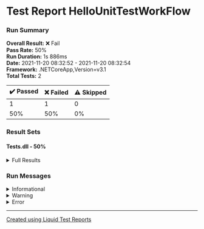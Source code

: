 ﻿
# Test Report HelloUnitTestWorkFlow
### Run Summary

<p>
<strong>Overall Result:</strong> ❌ Fail <br />
<strong>Pass Rate:</strong> 50% <br />
<strong>Run Duration:</strong> 1s 886ms <br />
<strong>Date:</strong> 2021-11-20 08:32:52 - 2021-11-20 08:32:54 <br />
<strong>Framework:</strong> .NETCoreApp,Version=v3.1 <br />
<strong>Total Tests:</strong> 2 <br />
</p>

<table>
<thead>
<tr>
<th>✔️ Passed</th>
<th>❌ Failed</th>
<th>⚠️ Skipped</th>
</tr>
</thead>
<tbody>
<tr>
<td>1</td>
<td>1</td>
<td>0</td>
</tr>
<tr>
<td>50%</td>
<td>50%</td>
<td>0%</td>
</tr>
</tbody>
</table>

### Result Sets
#### Tests.dll - 50%
<details>
<summary>Full Results</summary>
<table>
<thead>
<tr>
<th>Result</th>
<th>Test</th>
<th>Duration</th>
</tr>
</thead>
<tr>
<td> ✔️ Passed </td>
<td>Tests.UnitTestMathHelper.TestSummation</td>
<td>4ms</td>
</tr>
<tr>
<td> ❌ Failed </td>
<td>Tests.UnitTestMathHelper.TestSubtraction<blockquote><details>
<summary>Error</summary>
<strong>Message:</strong>
<pre><code>Assert.Equal() Failure
Expected: 3
Actual:   70</code></pre>
<strong>Stack Trace:</strong>
<pre><code>   at Tests.UnitTestMathHelper.TestSubtraction() in /home/runner/work/playground-csharp-xunit-github-action/playground-csharp-xunit-github-action/HelloUnitTestWorkFlow/Tests/UnitTestMathHelper.cs:line 19</code></pre>
</details></blockquote>
</td>
<td>2ms</td>
</tr>
</tbody>
</table>
</details>

### Run Messages
<details>
<summary>Informational</summary>
<pre><code>
[xUnit.net 00:00:00.00] xUnit.net VSTest Adapter v2.4.3+1b45f5407b (64-bit .NET Core 3.1.1)
[xUnit.net 00:00:00.36]   Discovering: Tests
[xUnit.net 00:00:00.40]   Discovered:  Tests
[xUnit.net 00:00:00.41]   Starting:    Tests
[xUnit.net 00:00:00.49]       Assert.Equal() Failure
[xUnit.net 00:00:00.49]       Expected: 3
[xUnit.net 00:00:00.49]       Actual:   70
[xUnit.net 00:00:00.49]       Stack Trace:
[xUnit.net 00:00:00.50]         /home/runner/work/playground-csharp-xunit-github-action/playground-csharp-xunit-github-action/HelloUnitTestWorkFlow/Tests/UnitTestMathHelper.cs(19,0): at Tests.UnitTestMathHelper.TestSubtraction()
[xUnit.net 00:00:00.50]   Finished:    Tests
</code></pre>
</details>

<details>
<summary>Warning</summary>
<pre><code>
</code></pre>
</details>

<details>
<summary>Error</summary>
<pre><code>
[xUnit.net 00:00:00.49]     Tests.UnitTestMathHelper.TestSubtraction [FAIL]
</code></pre>
</details>



----

[Created using Liquid Test Reports](https://github.com/kurtmkurtm/LiquidTestReports)